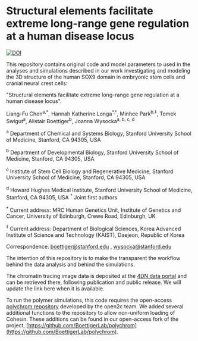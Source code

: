 # Structural elements facilitate extreme long-range gene regulation at a human disease locus

[![DOI](https://zenodo.org/badge/299465350.svg)](https://zenodo.org/badge/latestdoi/299465350)

This repository contains original code and model parameters to used in the analyses and simulations described in our work investigating and modeling the 3D structure of the human SOX9 domain in embryonic stem cells and cranial neural crest cells:

 "Structural elements facilitate extreme long-range gene regulation at a human disease locus".

Liang-Fu Chen<sup>a,\*</sup>, Hannah Katherine Longa<sup>\*,†</sup>, Minhee Park<sup>b,‡</sup>, Tomek Swigut<sup>a</sup>, Alistair Boettiger<sup>b</sup>, Joanna Wysocka<sup>a, b, c, d</sup>


<sup>a</sup> Department of Chemical and Systems Biology, Stanford University School of Medicine, Stanford, CA 94305, USA

<sup>b</sup> Department of Developmental Biology, Stanford University School of Medicine, Stanford, CA 94305, USA

<sup>c</sup> Institute of Stem Cell Biology and Regenerative Medicine, Stanford University School of Medicine, Stanford, CA 94305, USA

<sup>d</sup> Howard Hughes Medical Institute, Stanford University School of Medicine, Stanford, CA 94305, USA
<sup>\*</sup> Joint first authors

<sup>†</sup> Current address: MRC Human Genetics Unit, Institute of Genetics and Cancer, University of Edinburgh, Crewe Road, Edinburgh, UK

<sup>‡</sup> Current address: Department of Biological Sciences, Korea Advanced Institute of Science and Technology (KAIST), Daejeon, Republic of Korea

Correspondence: boettiger@stanford.edu , wysocka@stanford.edu

The intention of this repository is to make the transparent the workflow behind the data analysis and behind the simulations.  

The chromatin tracing image data is deposited at the [4DN data portal](https://data.4dnucleome.org/) and can be retrieved there, following publication and public release.  We will update the link here when it is available.  

To run the polymer simulations, this code requires the open-access [polychrom repository](https://github.com/open2c/polychrom) developed by the open2c team.  We added several additional functions to the repository to allow non-uniform loading of Cohesin.  These additions can be found in our open-access fork of the project, [https://github.com/BoettigerLab/polychrom](https://github.com/BoettigerLab/polychrom).  
 